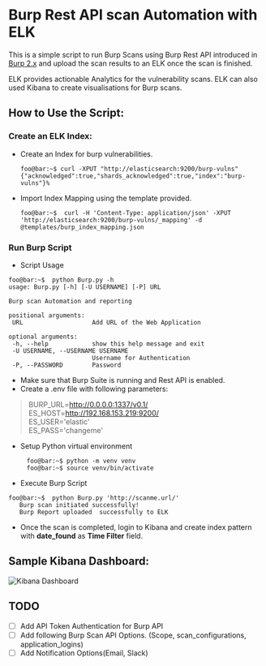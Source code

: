 # Burp Rest API scan Automation with ELK  
  
  
This is a simple script to run Burp Scans using Burp Rest API introduced in [Burp 2.x](https://portswigger.net/blog/burps-new-rest-api) and upload the scan results to an ELK once the scan is finished.   

ELK provides actionable Analytics for the vulnerability scans. ELK can also used Kibana to create visualisations for Burp scans.
   
## How to Use the Script:  
### Create an ELK Index:
 -  Create an Index for burp vulnerabilities.
	  ```console  
	 foo@bar:~$ curl -XPUT "http://elasticsearch:9200/burp-vulns" 
	 {"acknowledged":true,"shards_acknowledged":true,"index":"burp-vulns"}%    
	 ```  
 - Import Index Mapping using the template provided. 
	```console  
	foo@bar:~$  curl -H 'Content-Type: application/json' -XPUT 'http://elasticsearch:9200/burp-vulns/_mapping' -d @templates/burp_index_mapping.json
	```
###  Run Burp Script
 - Script Usage
 ```console  
foo@bar:~$  python Burp.py -h                                                                                                   
usage: Burp.py [-h] [-U USERNAME] [-P] URL

Burp scan Automation and reporting

positional arguments:
  URL                   Add URL of the Web Application

optional arguments:
  -h, --help            show this help message and exit
  -U USERNAME, --USERNAME USERNAME
                        Username for Authentication
  -P, --PASSWORD        Password
```  
 - Make sure that Burp Suite is running and Rest API is enabled.
 - Create a .env file with following parameters:
 

> BURP_URL=http://0.0.0.0:1337/v0.1/  
 ES_HOST=http://192.168.153.219:9200/  
 ES_USER='elastic'  
 ES_PASS='changeme'
 - Setup Python virtual environment
```console  
	 foo@bar:~$ python -m venv venv
	 foo@bar:~$ source venv/bin/activate
``` 
 - Execute Burp Script
 ```console  
foo@bar:~$  python Burp.py 'http://scanme.url/'                                                                          
	Burp scan initiated successfully!
	Burp Report uploaded  successfully to ELK
```
 - Once the scan is completed, login to Kibana and create index pattern with **date_found** as **Time Filter** field.

## Sample Kibana Dashboard:  
 ![Kibana Dashboard](https://i.imgur.com/y0GTDOs.png)

## TODO
- [ ] Add API Token Authentication for Burp API
- [ ] Add following Burp Scan API Options. (Scope, scan_configurations, application_logins)
- [ ] Add Notification Options(Email, Slack)
